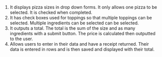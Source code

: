 1. It displays pizza sizes in drop down forms.  It only allows one pizza to be selected.  It is checked when completed.
2. It has check boxes used for toppings so that multiple toppings can be selected.  Multiple ingredients can be selected can be selected.
3. It outputs a total.  The total is the sum of the size and as many ingredients with a submit button.  The price is calculated then outputted to the user.
4. Allows users to enter in their data and have a receipt returned.  Their data is entered in rows and is then saved and displayed with their total.
